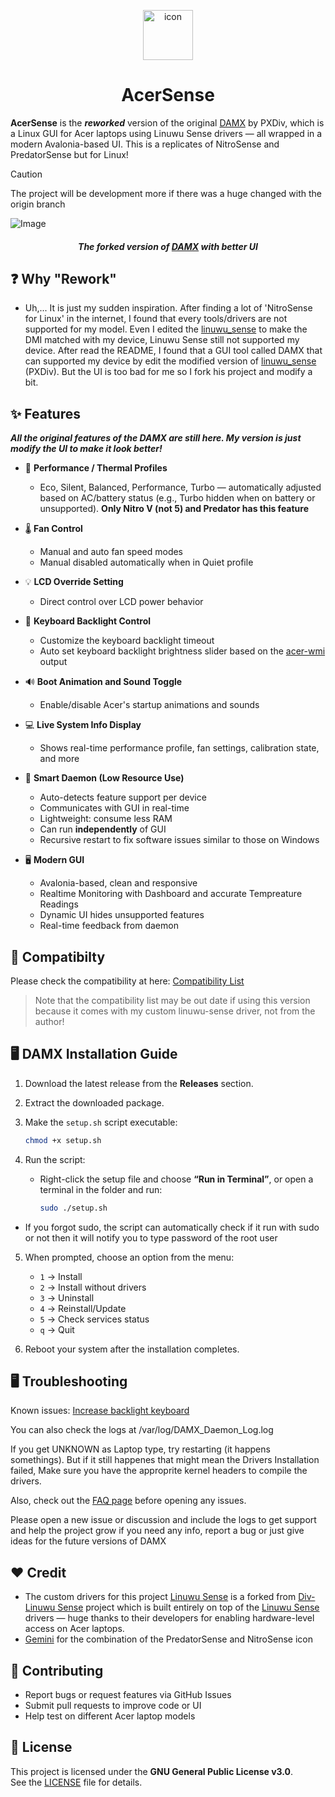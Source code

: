 <p align="center">
  <img src="https://raw.githubusercontent.com/kleqing/AcerSense/refs/heads/main/AcerSense/icon.png" alt="icon" width="80" style="vertical-align: middle;">
</p>

<h1 align="center">
  AcerSense
</h1>

**AcerSense** is the ***reworked*** version of the original [DAMX](https://github.com/PXDiv/Div-Acer-Manager-Max) by PXDiv, which is a Linux GUI for Acer laptops using Linuwu Sense drivers — all wrapped in a modern Avalonia-based UI. This is a replicates of NitroSense and PredatorSense but for Linux!

> [!CAUTION]
> The project will be development more if there was a huge changed with the origin branch

![Image](https://github.com/user-attachments/assets/d684c630-5b0a-482e-acea-0b3933987312)

<h4 align="center" style="font-style: italic">
 The forked version of <a href="https://github.com/PXDiv/Div-Acer-Manager-Max">DAMX</a> with better UI
</h4>  

## ❓ Why "Rework"

- Uh,... It is just my sudden inspiration. After finding a lot of 'NitroSense for Linux' in the internet, I found that every tools/drivers are not supported for my model. Even I edited the [linuwu_sense](https://github.com/0x7375646F/Linuwu-Sense/blob/main/src/linuwu_sense.c) to make the DMI matched with my device, Linuwu Sense still not supported my device. After read the README, I found that a GUI tool called DAMX that can supported my device by edit the modified version of [linuwu_sense](https://github.com/PXDiv/Div-Linuwu-Sense) (PXDiv). But the UI is too bad for me so I fork his project and modify a bit.

## ✨ Features

***All the original features of the DAMX are still here. My version is just modify the UI to make it look better!***

- 🔋 **Performance / Thermal Profiles**
  - Eco, Silent, Balanced, Performance, Turbo — automatically adjusted based on AC/battery status
  (e.g., Turbo hidden when on battery or unsupported). **Only Nitro V (not 5) and Predator has this feature**

- 🌡 **Fan Control**
  - Manual and auto fan speed modes
  - Manual disabled automatically when in Quiet profile

- 💡 **LCD Override Setting**
  - Direct control over LCD power behavior

- 🎨 **Keyboard Backlight Control**
  - Customize the keyboard backlight timeout
  - Auto set keyboard backlight brightness slider based on the [acer-wmi](https://github.com/torvalds/linux/blob/master/drivers/platform/x86/acer-wmi.c) output

- 🔊 **Boot Animation and Sound Toggle**
  - Enable/disable Acer's startup animations and sounds

- 💻 **Live System Info Display**
  - Shows real-time performance profile, fan settings, calibration state, and more

- 🧠 **Smart Daemon (Low Resource Use)**
  - Auto-detects feature support per device
  - Communicates with GUI in real-time
  - Lightweight: consume less RAM
  - Can run **independently** of GUI
  - Recursive restart to fix software issues similar to those on Windows

- 🖥️ **Modern GUI**
  - Avalonia-based, clean and responsive
  - Realtime Monitoring with Dashboard and accurate Tempreature Readings
  - Dynamic UI hides unsupported features
  - Real-time feedback from daemon

## 🧭 Compatibilty
Please check the compatibility at here: [Compatibility List](https://github.com/kleqing/AcerSense/blob/main/Compatibility.md)

> Note that the compatibility list may be out date if using this version because it comes with my custom linuwu-sense driver, not from the author!

## 🖥️ DAMX Installation Guide

1. Download the latest release from the **Releases** section.

2. Extract the downloaded package.

3. Make the `setup.sh` script executable:

   ```bash
   chmod +x setup.sh
   ```
  
4. Run the script:

   - Right-click the setup file and choose **“Run in Terminal”**,
     or open a terminal in the folder and run:

     ```bash
     sudo ./setup.sh
     ```
  - If you forgot sudo, the script can automatically check if it run with sudo or not then it will notify you to type password of the root user

5. When prompted, choose an option from the menu:

   - `1` → Install
   - `2` → Install without drivers
   - `3` → Uninstall
   - `4` → Reinstall/Update
   - `5` → Check services status
   - `q` → Quit

6. Reboot your system after the installation completes.

## 🖥️ Troubleshooting

Known issues: [Increase backlight keyboard](https://github.com/kleqing/Linuwu-Sense#%EF%B8%8F-known-issue-fn--f10-keyboard-backlight-key)

You can also check the logs at /var/log/DAMX_Daemon_Log.log

If you get UNKNOWN as Laptop type, try restarting (it happens somethings). 
But if it still happenes that might mean the Drivers Installation failed, Make sure you have the approprite kernel headers to compile the drivers.

Also, check out the [FAQ page](https://github.com/kleqing/AcerSense/blob/main/FAQ.md) before opening any issues.

Please open a new issue or discussion and include the logs to get support and help the project grow if you need any info, report a bug or just give ideas for the future versions of DAMX

## ❤️ Credit

- The custom drivers for this project [Linuwu Sense](https://github.com/kleqing/Linuwu-Sense) is a forked from [Div-Linuwu Sense](https://github.com/PXDiv/Div-Linuwu-Sense) project which is built entirely on top of the [Linuwu Sense](https://github.com/0x7375646F/Linuwu-Sense) drivers — huge thanks to their developers for enabling hardware-level access on Acer laptops.
- [Gemini](https://gemini.google.com/) for the combination of the PredatorSense and NitroSense icon

## 🤝 Contributing

- Report bugs or request features via GitHub Issues
- Submit pull requests to improve code or UI
- Help test on different Acer laptop models

## 📄 License

This project is licensed under the **GNU General Public License v3.0**.  
See the [LICENSE](LICENSE) file for details.
